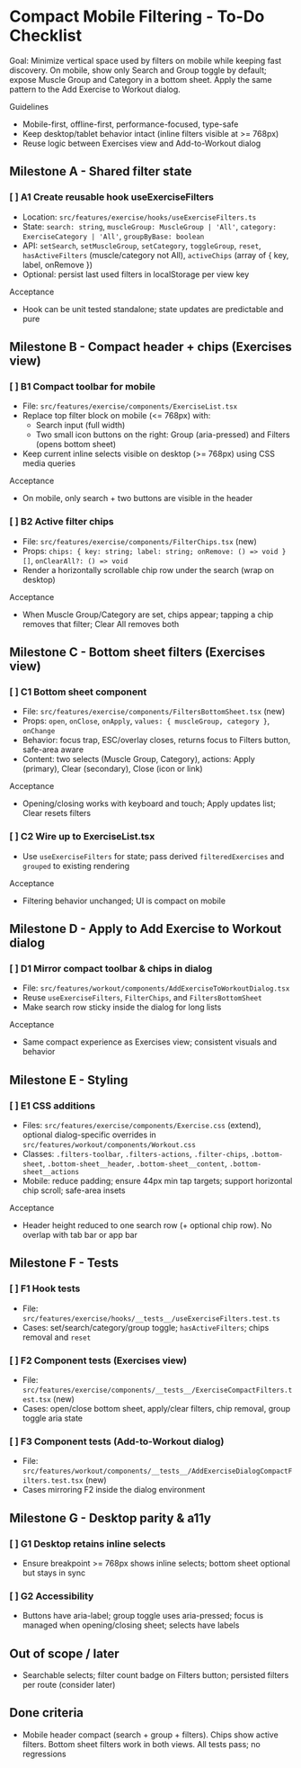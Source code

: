 # Compact Mobile Filtering - To-Do Checklist

Goal: Minimize vertical space used by filters on mobile while keeping fast discovery. On mobile, show only Search and Group toggle by default; expose Muscle Group and Category in a bottom sheet. Apply the same pattern to the Add Exercise to Workout dialog.

Guidelines
- Mobile-first, offline-first, performance-focused, type-safe
- Keep desktop/tablet behavior intact (inline filters visible at >= 768px)
- Reuse logic between Exercises view and Add-to-Workout dialog

## Milestone A - Shared filter state

### [ ] A1 Create reusable hook useExerciseFilters
- Location: `src/features/exercise/hooks/useExerciseFilters.ts`
- State: `search: string`, `muscleGroup: MuscleGroup | 'All'`, `category: ExerciseCategory | 'All'`, `groupByBase: boolean`
- API: `setSearch`, `setMuscleGroup`, `setCategory`, `toggleGroup`, `reset`, `hasActiveFilters` (muscle/category not All), `activeChips` (array of { key, label, onRemove })
- Optional: persist last used filters in localStorage per view key

Acceptance
- Hook can be unit tested standalone; state updates are predictable and pure

## Milestone B - Compact header + chips (Exercises view)

### [ ] B1 Compact toolbar for mobile
- File: `src/features/exercise/components/ExerciseList.tsx`
- Replace top filter block on mobile (<= 768px) with:
  - Search input (full width)
  - Two small icon buttons on the right: Group (aria-pressed) and Filters (opens bottom sheet)
- Keep current inline selects visible on desktop (>= 768px) using CSS media queries

Acceptance
- On mobile, only search + two buttons are visible in the header

### [ ] B2 Active filter chips
- File: `src/features/exercise/components/FilterChips.tsx` (new)
- Props: `chips: { key: string; label: string; onRemove: () => void }[]`, `onClearAll?: () => void`
- Render a horizontally scrollable chip row under the search (wrap on desktop)

Acceptance
- When Muscle Group/Category are set, chips appear; tapping a chip removes that filter; Clear All removes both

## Milestone C - Bottom sheet filters (Exercises view)

### [ ] C1 Bottom sheet component
- File: `src/features/exercise/components/FiltersBottomSheet.tsx` (new)
- Props: `open`, `onClose`, `onApply`, `values: { muscleGroup, category }`, `onChange`
- Behavior: focus trap, ESC/overlay closes, returns focus to Filters button, safe-area aware
- Content: two selects (Muscle Group, Category), actions: Apply (primary), Clear (secondary), Close (icon or link)

Acceptance
- Opening/closing works with keyboard and touch; Apply updates list; Clear resets filters

### [ ] C2 Wire up to ExerciseList.tsx
- Use `useExerciseFilters` for state; pass derived `filteredExercises` and `grouped` to existing rendering

Acceptance
- Filtering behavior unchanged; UI is compact on mobile

## Milestone D - Apply to Add Exercise to Workout dialog

### [ ] D1 Mirror compact toolbar & chips in dialog
- File: `src/features/workout/components/AddExerciseToWorkoutDialog.tsx`
- Reuse `useExerciseFilters`, `FilterChips`, and `FiltersBottomSheet`
- Make search row sticky inside the dialog for long lists

Acceptance
- Same compact experience as Exercises view; consistent visuals and behavior

## Milestone E - Styling

### [ ] E1 CSS additions
- Files: `src/features/exercise/components/Exercise.css` (extend), optional dialog-specific overrides in `src/features/workout/components/Workout.css`
- Classes: `.filters-toolbar`, `.filters-actions`, `.filter-chips`, `.bottom-sheet`, `.bottom-sheet__header`, `.bottom-sheet__content`, `.bottom-sheet__actions`
- Mobile: reduce padding; ensure 44px min tap targets; support horizontal chip scroll; safe-area insets

Acceptance
- Header height reduced to one search row (+ optional chip row). No overlap with tab bar or app bar

## Milestone F - Tests

### [ ] F1 Hook tests
- File: `src/features/exercise/hooks/__tests__/useExerciseFilters.test.ts`
- Cases: set/search/category/group toggle; `hasActiveFilters`; chips removal and `reset`

### [ ] F2 Component tests (Exercises view)
- File: `src/features/exercise/components/__tests__/ExerciseCompactFilters.test.tsx` (new)
- Cases: open/close bottom sheet, apply/clear filters, chip removal, group toggle aria state

### [ ] F3 Component tests (Add-to-Workout dialog)
- File: `src/features/workout/components/__tests__/AddExerciseDialogCompactFilters.test.tsx` (new)
- Cases mirroring F2 inside the dialog environment

## Milestone G - Desktop parity & a11y

### [ ] G1 Desktop retains inline selects
- Ensure breakpoint >= 768px shows inline selects; bottom sheet optional but stays in sync

### [ ] G2 Accessibility
- Buttons have aria-label; group toggle uses aria-pressed; focus is managed when opening/closing sheet; selects have labels

## Out of scope / later
- Searchable selects; filter count badge on Filters button; persisted filters per route (consider later)

## Done criteria
- Mobile header compact (search + group + filters). Chips show active filters. Bottom sheet filters work in both views. All tests pass; no regressions
